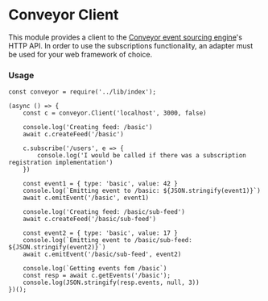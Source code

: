 # Conveyor Client

This module provides a client to the [Conveyor event sourcing engine](https://gitlab.com/lambda-software-solutions/conveyor)'s
HTTP API. In order to use the subscriptions functionality, an adapter must
be used for your web framework of choice.

### Usage

```
const conveyor = require('../lib/index');

(async () => {
    const c = conveyor.Client('localhost', 3000, false)

    console.log('Creating feed: /basic')
    await c.createFeed('/basic')

    c.subscribe('/users', e => {
        console.log('I would be called if there was a subscription registration implementation')
    })
    
    const event1 = { type: 'basic', value: 42 }
    console.log(`Emitting event to /basic: ${JSON.stringify(event1)}`)
    await c.emitEvent('/basic', event1)

    console.log('Creating feed: /basic/sub-feed')
    await c.createFeed('/basic/sub-feed')

    const event2 = { type: 'basic', value: 17 }
    console.log(`Emitting event to /basic/sub-feed: ${JSON.stringify(event2)}`)
    await c.emitEvent('/basic/sub-feed', event2)

    console.log(`Getting events fom /basic`)
    const resp = await c.getEvents('/basic');
    console.log(JSON.stringify(resp.events, null, 3))
})();
```